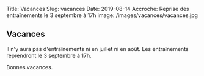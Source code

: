 Title: Vacances
Slug: vacances
Date: 2019-08-14
Accroche: Reprise des entraînements le 3 septembre à 17h
image: /images/vacances/vacances.jpg

## Vacances

Il n'y aura pas d'entraînements ni en juillet ni en août. Les entraînements
reprendront le 3 septembre à 17h.

Bonnes vacances.

